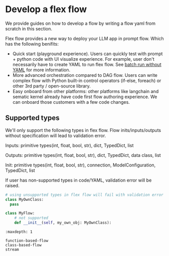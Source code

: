 # Develop a flex flow

We provide guides on how to develop a flow by writing a flow yaml from scratch in this section.

Flex flow provides a new way to deploy your LLM app in prompt flow. 
Which has the following benifits:

- Quick start (playground experience). Users can quickly test with prompt + python code with UI visualize experience. For example, user don't necessarily have to create YAML to run flex flow. See [batch run without YAML](./function-based-flow.md#batch-run-without-yaml) for more information.
- More advanced orchestration compared to DAG flow. Users can write complex flow with Python built-in control operators (if-else, foreach) or other 3rd party / open-source library.
- Easy onboard from other platforms: other platforms like langchain and sematic kernel already have code first flow authoring experience. We can onboard those customers with a few code changes.

## Supported types

We'll only support the following types in flex flow. Flow inits/inputs/outputs without specification will lead to validation error.

Inputs: primitive types(int, float, bool, str), dict, TypedDict, list

Outputs: primitive types(int, float, bool, str), dict, TypedDict, data class, list

Init: primitive types(int, float, bool, str), connection, ModelConfiguration, TypedDict, list

If user has non-supported types in code/YAML, validation error will be raised.

```python
# using unsupported types in flex flow will fail with validation error
class MyOwnClass:
  pass

class MyFlow:
    # not supported
    def __init__(self, my_own_obj: MyOwnClass):
```

```{toctree}
:maxdepth: 1

function-based-flow
class-based-flow
stream
```
